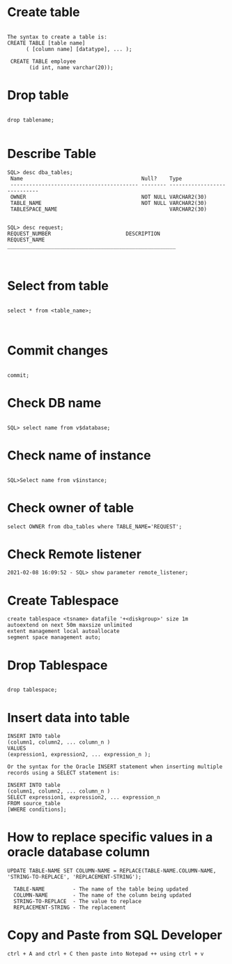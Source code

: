 

# Create table 

~~~

The syntax to create a table is:
CREATE TABLE [table name]
      ( [column name] [datatype], ... );

 CREATE TABLE employee
       (id int, name varchar(20));
~~~
# Drop table  

~~~  

drop tablename;


~~~ 

# Describe Table  

~~~  
SQL> desc dba_tables;
 Name                                      Null?    Type
 ----------------------------------------- -------- ----------------------------
 OWNER                                     NOT NULL VARCHAR2(30)
 TABLE_NAME                                NOT NULL VARCHAR2(30)
 TABLESPACE_NAME                                    VARCHAR2(30) 


SQL> desc request; 
REQUEST_NUMBER                        DESCRIPTION              REQUEST_NAME 
______________________________________________________ 

 
~~~

# Select from table  

~~~  

select * from <table_name>; 



~~~

# Commit changes 

~~~ 

commit; 

~~~

# Check DB name 

~~~  

SQL> select name from v$database;

~~~ 

# Check name of instance 

~~~  

SQL>Select name from v$instance; 

~~~ 

# Check owner of table 


~~~ 
select OWNER from dba_tables where TABLE_NAME='REQUEST'; 
~~~ 

# Check Remote listener 

~~~ 
2021-02-08 16:09:52 - SQL> show parameter remote_listener;
~~~ 

# Create Tablespace 

~~~ 
create tablespace <tsname> datafile '+<diskgroup>' size 1m
autoextend on next 50m maxsize unlimited
extent management local autoallocate
segment space management auto;
~~~ 

# Drop Tablespace 

~~~ 

drop tablespace;  

~~~

# Insert data into table 

~~~
INSERT INTO table
(column1, column2, ... column_n )
VALUES
(expression1, expression2, ... expression_n );

Or the syntax for the Oracle INSERT statement when inserting multiple records using a SELECT statement is:

INSERT INTO table
(column1, column2, ... column_n )
SELECT expression1, expression2, ... expression_n
FROM source_table
[WHERE conditions];

~~~

# How to replace specific values in a oracle database column

~~~ 
UPDATE TABLE-NAME SET COLUMN-NAME = REPLACE(TABLE-NAME.COLUMN-NAME, 'STRING-TO-REPLACE', 'REPLACEMENT-STRING'); 

  TABLE-NAME         - The name of the table being updated
  COLUMN-NAME        - The name of the column being updated
  STRING-TO-REPLACE  - The value to replace
  REPLACEMENT-STRING - The replacement
~~~

# Copy and Paste from SQL Developer

~~~
ctrl + A and ctrl + C then paste into Notepad ++ using ctrl + v

~~~
